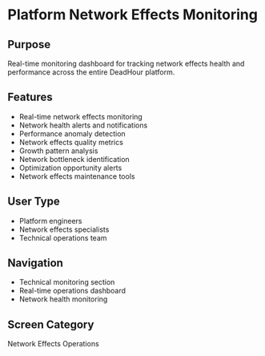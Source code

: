 # Platform Network Effects Monitoring

## Purpose
Real-time monitoring dashboard for tracking network effects health and performance across the entire DeadHour platform.

## Features
- Real-time network effects monitoring
- Network health alerts and notifications
- Performance anomaly detection
- Network effects quality metrics
- Growth pattern analysis
- Network bottleneck identification
- Optimization opportunity alerts
- Network effects maintenance tools

## User Type
- Platform engineers
- Network effects specialists
- Technical operations team

## Navigation
- Technical monitoring section
- Real-time operations dashboard
- Network health monitoring

## Screen Category
Network Effects Operations